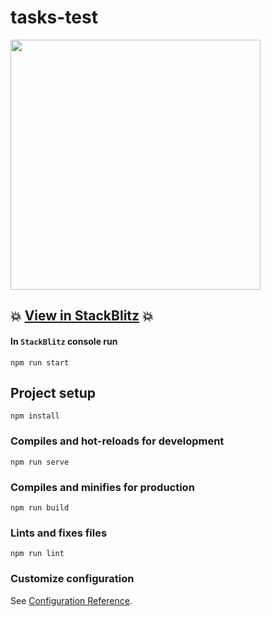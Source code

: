 # tasks-test

<img height="400" src="https://github.com/arturoluona/reviewVue3/blob/master/src/assets/example.png">

## 💥 [View in StackBlitz](https://stackblitz.com/github/arturoluona/reviewVue3) 💥

####  In ```StackBlitz``` console run

```
npm run start
```

## Project setup
```
npm install
```

### Compiles and hot-reloads for development
```
npm run serve
```

### Compiles and minifies for production
```
npm run build
```

### Lints and fixes files
```
npm run lint
```

### Customize configuration
See [Configuration Reference](https://cli.vuejs.org/config/).
